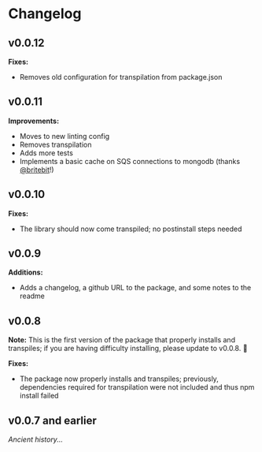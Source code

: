 # Changelog

## v0.0.12

**Fixes:**
- Removes old configuration for transpilation from package.json

## v0.0.11

**Improvements:**
- Moves to new linting config
- Removes transpilation
- Adds more tests
- Implements a basic cache on SQS connections to mongodb (thanks [@britebit](https://github.com/britebit)!)

## v0.0.10

**Fixes:**
- The library should now come transpiled; no postinstall steps needed

## v0.0.9

**Additions:**
- Adds a changelog, a github URL to the package, and some notes to the readme

## v0.0.8

**Note:** This is the first version of the package that properly installs and transpiles; if you are having difficulty installing, please update to v0.0.8. 🚀

**Fixes:**
- The package now properly installs and transpiles; previously, dependencies required for transpilation were not included and thus npm install failed

## v0.0.7 and earlier
_Ancient history..._

